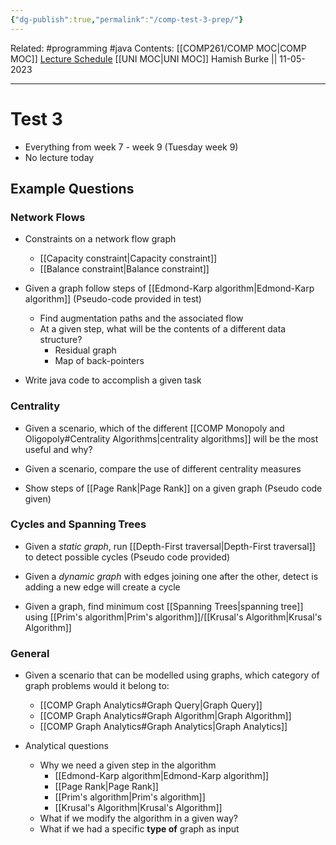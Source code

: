 ```yaml
---
{"dg-publish":true,"permalink":"/comp-test-3-prep/"}
---
```


Related: #programming #java 
Contents: [[COMP261/COMP MOC\|COMP MOC]]
[Lecture Schedule](https://ecs.wgtn.ac.nz/Courses/COMP261_2023T1/LectureSchedule)
[[UNI MOC\|UNI MOC]]
Hamish Burke || 11-05-2023
***

# Test 3

- Everything from week 7 - week 9 (Tuesday week 9)
- No lecture today

## Example Questions

### Network Flows

- Constraints on a network flow graph
	- [[Capacity constraint\|Capacity constraint]]
	- [[Balance constraint\|Balance constraint]]

- Given a graph follow steps of [[Edmond-Karp algorithm\|Edmond-Karp algorithm]] (Pseudo-code provided in test)
	- Find augmentation paths and the associated flow
	- At a given step, what will be the contents of a different data structure?
		- Residual graph
		- Map of back-pointers

- Write java code to accomplish a given task

### Centrality

- Given a scenario, which of the different [[COMP Monopoly and Oligopoly#Centrality Algorithms\|centrality algorithms]] will be the most useful and why?

- Given a scenario, compare the use of different centrality measures

- Show steps of [[Page Rank\|Page Rank]] on a given graph (Pseudo code given)

### Cycles and Spanning Trees

- Given a *static graph*, run [[Depth-First traversal\|Depth-First traversal]] to detect possible cycles (Pseudo code provided)

- Given a *dynamic graph* with edges joining one after the other, detect is adding a new edge will create a cycle

- Given a graph, find minimum cost [[Spanning Trees\|spanning tree]] using [[Prim's algorithm\|Prim's algorithm]]/[[Krusal's Algorithm\|Krusal's Algorithm]]

### General

- Given a scenario that can be modelled using graphs, which category of graph problems would it belong to:
	- [[COMP Graph Analytics#Graph Query\|Graph Query]]
	- [[COMP Graph Analytics#Graph Algorithm\|Graph Algorithm]]
	- [[COMP Graph Analytics#Graph Analytics\|Graph Analytics]]

- Analytical questions
	- Why we need a given step in the algorithm
		- [[Edmond-Karp algorithm\|Edmond-Karp algorithm]]
		- [[Page Rank\|Page Rank]]
		- [[Prim's algorithm\|Prim's algorithm]]
		- [[Krusal's Algorithm\|Krusal's Algorithm]]
	- What if we modify the algorithm in a given way?
	- What if we had a specific **type of** graph as input